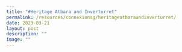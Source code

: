 ```yaml
---
title: "#Heritage Atbara and Inverturret"
permalink: /resources/connexionsg/heritageatbaraandinverturret/
date: 2023-03-21
layout: post
description: ""
image: ""
---
```

